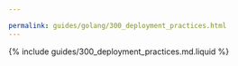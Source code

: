 ```yaml
---

permalink: guides/golang/300_deployment_practices.html
---
```


{% include guides/300_deployment_practices.md.liquid %}
